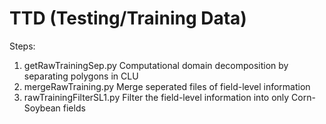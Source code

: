 # TTD (Testing/Training Data)

Steps:

1. getRawTrainingSep.py 	Computational domain decomposition by separating polygons in CLU
2. mergeRawTraining.py 		Merge seperated files of field-level information
3. rawTrainingFilterSL1.py 	Filter the field-level information into only Corn-Soybean fields
